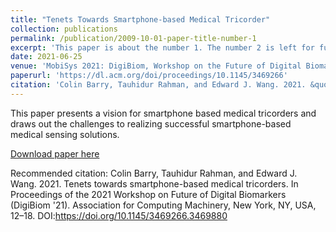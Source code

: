 ```yaml
---
title: "Tenets Towards Smartphone-based Medical Tricorder"
collection: publications
permalink: /publication/2009-10-01-paper-title-number-1
excerpt: 'This paper is about the number 1. The number 2 is left for future work.'
date: 2021-06-25
venue: 'MobiSys 2021: DigiBiom, Workshop on the Future of Digital Biomarkers'
paperurl: 'https://dl.acm.org/doi/proceedings/10.1145/3469266'
citation: 'Colin Barry, Tauhidur Rahman, and Edward J. Wang. 2021. &quot;Tenets towards smartphone-based medical tricorders.&quot <i>In Proceedings of the 2021 Workshop on Future of Digital Biomarkers (DigiBiom '21)</i>. Association for Computing Machinery, New York, NY, USA, 12–18. DOI:https://doi.org/10.1145/3469266.3469880' 
---
```


This paper presents a vision for smartphone based medical tricorders and draws out the challenges to realizing successful smartphone-based medical sensing solutions.

[Download paper here](https://dl.acm.org/doi/proceedings/10.1145/3469266)

Recommended citation: Colin Barry, Tauhidur Rahman, and Edward J. Wang. 2021. Tenets towards smartphone-based medical tricorders. In Proceedings of the 2021 Workshop on Future of Digital Biomarkers (DigiBiom '21). Association for Computing Machinery, New York, NY, USA, 12–18. DOI:https://doi.org/10.1145/3469266.3469880
